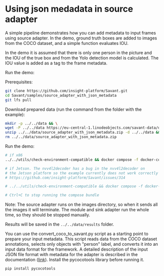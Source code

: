# Using json medadata in source adapter

A simple pipeline demonstrates how you can add metadata to input frames using source 
adapter. In the demo, ground truth boxes are added to images 
from the COCO dataset, and a simple function evaluates IOU.

In the demo it is assumed that there is only one person in the picture and 
the IOU of the true box and from the Yolo detection model is calculated. 
The IOU value is added as a tag to the frame metadata.

Run the demo:

Prerequisites:

```bash
git clone https://github.com/insight-platform/Savant.git
cd Savant/samples/source_adapter_with_json_metadata
git lfs pull
```

Download prepared data (run the command from the folder with the example):
```bash
mkdir -p ../../data && \
wget -P ../../data https://eu-central-1.linodeobjects.com/savant-data/demo/source_adapter_with_json_metadata.zip  && \
unzip ../../data/source_adapter_with_json_metadata.zip -d ../../data && \
rm ../../data/source_adapter_with_json_metadata.zip
```

Run the demo:
```bash
# if x86
../../utils/check-environment-compatible && docker compose -f docker-compose.x86.yml up

# if Jetson. The nvv4l2decoder has a bug in the nvv4l2decoder on 
# the Jetson platform so the example currently does not work correctly on that platform.
# https://github.com/insight-platform/Savant/issues/314

# ../../utils/check-environment-compatible && docker compose -f docker-compose.l4t.yml up module image-json-sink

# Ctrl+C to stop running the compose bundle
```

Note: The source adapter runs on the images directory, so when it sends all the images it will terminate.
The module and sink adapter run the whole time, so they should be stopped manually.

Results will be saved in the `../../data/results` folder.

You can use the convert_coco_to_savant.py script as a starting point to prepare 
your input metadata. This script reads data from the COCO dataset annotations, 
selects only objects with "person" label, and converts it into an input data format 
for the framework. A detailed description of the input JSON file format with metadata 
for the adapter is described in the documentation ([link](https://docs.savant-ai.io/advanced_topics/9_input_json_metadata.html)). 
Install the pycocotools library before running it.

```bash
pip install pycocotools
```
